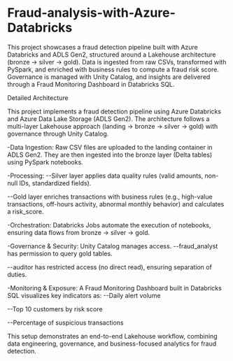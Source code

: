 # Fraud-analysis-with-Azure-Databricks
This project showcases a fraud detection pipeline built with Azure Databricks and ADLS Gen2, structured around a Lakehouse architecture (bronze → silver → gold). Data is ingested from raw CSVs, transformed with PySpark, and enriched with business rules to compute a fraud risk score. Governance is managed with Unity Catalog, and insights are delivered through a Fraud Monitoring Dashboard in Databricks SQL.

Detailed Architecture 

This project implements a fraud detection pipeline using Azure Databricks and Azure Data Lake Storage (ADLS Gen2).
The architecture follows a multi-layer Lakehouse approach (landing → bronze → silver → gold) with governance through Unity Catalog.

-Data Ingestion: Raw CSV files are uploaded to the landing container in ADLS Gen2. They are then ingested into the bronze layer (Delta tables) using PySpark notebooks.

-Processing:
   --Silver layer applies data quality rules (valid amounts, non-null IDs, standardized fields).
   
   --Gold layer enriches transactions with business rules (e.g., high-value transactions, off-hours activity, abnormal monthly behavior) and calculates a risk_score.

-Orchestration: Databricks Jobs automate the execution of notebooks, ensuring data flows from bronze → silver → gold.

-Governance & Security: Unity Catalog manages access.
   --fraud_analyst has permission to query gold tables.
   
   --auditor has restricted access (no direct read), ensuring separation of duties.

-Monitoring & Exposure: A Fraud Monitoring Dashboard built in Databricks SQL visualizes key indicators as:
   --Daily alert volume
   
   --Top 10 customers by risk score
   
   --Percentage of suspicious transactions
   

This setup demonstrates an end-to-end Lakehouse workflow, combining data engineering, governance, and business-focused analytics for fraud detection.
